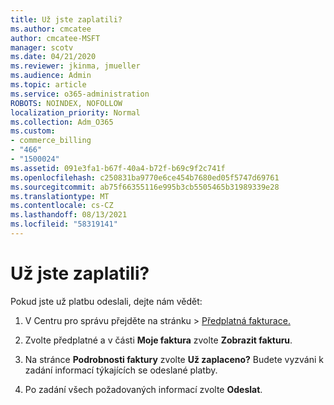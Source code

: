 ```yaml
---
title: Už jste zaplatili?
ms.author: cmcatee
author: cmcatee-MSFT
manager: scotv
ms.date: 04/21/2020
ms.reviewer: jkinma, jmueller
ms.audience: Admin
ms.topic: article
ms.service: o365-administration
ROBOTS: NOINDEX, NOFOLLOW
localization_priority: Normal
ms.collection: Adm_O365
ms.custom:
- commerce_billing
- "466"
- "1500024"
ms.assetid: 091e3fa1-b67f-40a4-b72f-b69c9f2c741f
ms.openlocfilehash: c250831ba9770e6ce454b7680ed05f5747d69761
ms.sourcegitcommit: ab75f66355116e995b3cb5505465b31989339e28
ms.translationtype: MT
ms.contentlocale: cs-CZ
ms.lasthandoff: 08/13/2021
ms.locfileid: "58319141"
---
```

# <a name="already-paid"></a>Už jste zaplatili?

Pokud jste už platbu odeslali, dejte nám vědět:
  
1. V Centru pro správu  přejděte na stránku \> [Předplatná fakturace.](https://go.microsoft.com/fwlink/p/?linkid=842054)

2. Zvolte předplatné a v části **Moje faktura** zvolte **Zobrazit fakturu**.

3. Na stránce **Podrobnosti faktury** zvolte **Už zaplaceno?** Budete vyzváni k zadání informací týkajících se odeslané platby.

4. Po zadání všech požadovaných informací zvolte **Odeslat**.